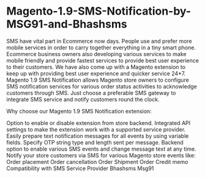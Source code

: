 # Magento-1.9-SMS-Notification-by-MSG91-and-Bhashsms
SMS have vital part in Ecommerce now days. People use and prefer more mobile services in order to carry together everything in a tiny smart phone. Ecommerce business owners also developing various services to make mobile friendly and provide fastest services to provide best user experience to their customers. We have also come up with a Magento extension to keep up with providing best user experience and quicker service 24*7. Magento 1.9 SMS Notification allows Magento store owners to configure SMS notification services for various order status activities to acknowledge customers through SMS. Just choose a preferable SMS gateway to integrate SMS service and notify customers round the clock.   

Why choose our Magento 1.9 SMS Notification extension:
 

Option to enable or disable extension from store backend.
Integrated API settings to make the extension work with a supported service provider.
Easily prepare text notification messages for all events by using variable fields.
Specify OTP string type and length sent per message.
Backend option to enable various SMS events and change message text at any time.
Notify your store customers via SMS for various Magento store events like:
Order placement
Order cancellation
Order Shipment
Order Credit memo
Compatibility with SMS Service Provider
Bhashsms
Msg91
